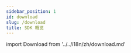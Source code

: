 ```yaml
---
sidebar_position: 1
id: download
slug: /download
title: SDK 概览
---
```


import Download from '../../i18n/zh/download.md'

<Download 
java_url="https://github.com/smartxworks/cloudtower-java-sdk/releases/tag/v2.1.0"
go_url="https://github.com/smartxworks/cloudtower-go-sdk/releases/tag/v2.1.0"
python_url="https://github.com/smartxworks/cloudtower-python-sdk/releases/tag/v2.1.0"
/>